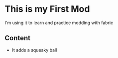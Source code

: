 # This is my First Mod
I'm using it to learn and practice modding with fabric


## Content
- It adds a squeaky ball